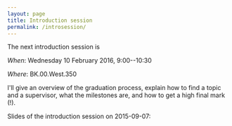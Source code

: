 ```yaml
---
layout: page
title: Introduction session
permalink: /introsession/
---
```


The next introduction session is 

_When_: Wednesday 10 February 2016, 9:00--10:30

_Where_: BK.00.West.350

I'll give an overview of the graduation process, explain how to find a
topic and a supervisor, what the milestones are, and how to get a high
final mark (!).

Slides of the introduction session on 2015-09-07:

<div class="row">
  <div class="col m6 s12">
    <script async class="speakerdeck-embed" data-id="f5d19e3db5664170927e6230e0d0e575" data-ratio="1.33333333333333" src="//speakerdeck.com/assets/embed.js"></script>
  </div>
</div>



